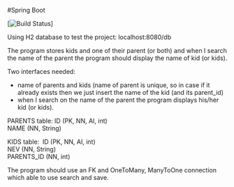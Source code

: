 #Spring Boot

[![Build Status](https://travis-ci.org/HuserB8927/Simple_CRUD.svg?branch=master)]

Using H2 database to test the project: localhost:8080/db

The program stores kids and one of their parent (or both) and when I search the name of the parent the program should display the name of kid (or kids).

Two interfaces needed:

- name of parents and kids (name of parent is unique, so in case if it already exists then we just insert the name of the kid (and its parent_id)
- when I search on the name of the parent the program displays his/her kid (or kids).

PARENTS table:
ID (PK, NN, AI, int)           
NAME (NN, String)    

KIDS table: 
ID (PK, NN, AI, int)           
NEV (NN, String)            
PARENTS_ID (NN, int)

The program should use an FK and OneToMany, ManyToOne connection which able to use search and save.
